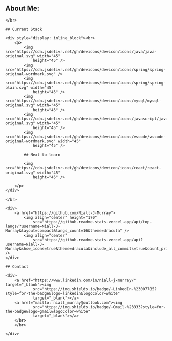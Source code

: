   ## About Me:

    </br>

    ## Current Stack

    <div style="display: inline_block"><br>
        <p>
            <img src="https://cdn.jsdelivr.net/gh/devicons/devicon/icons/java/java-original.svg" width="45"
                height="45" />
            <img src="https://cdn.jsdelivr.net/gh/devicons/devicon/icons/spring/spring-original-wordmark.svg" />
            <img src="https://cdn.jsdelivr.net/gh/devicons/devicon/icons/spring/spring-plain.svg" width="45"
                height="45" />
            <img src="https://cdn.jsdelivr.net/gh/devicons/devicon/icons/mysql/mysql-original.svg" width="45"
                height="45" />
            <img src="https://cdn.jsdelivr.net/gh/devicons/devicon/icons/javascript/javascript-original.svg" width="45"
                height="45" />
            <img src="https://cdn.jsdelivr.net/gh/devicons/devicon/icons/vscode/vscode-original-wordmark.svg" width="45"
                height="45" />

            ## Next to learn

            <img src="https://cdn.jsdelivr.net/gh/devicons/devicon/icons/react/react-original.svg" width="45"
                height="45" />

        </p>
    </div>

    </br>

    <div>
        <a href="https://github.com/Niall-J-Murray">
            <img align="center" height="170"
                src="https://github-readme-stats.vercel.app/api/top-langs/?username=Niall-J-Murray&layout=compact&langs_count=16&theme=dracula" />
            <img align="center"
                src="https://github-readme-stats.vercel.app/api?username=Niall-J-Murray&show_icons=true&theme=dracula&include_all_commits=true&count_private=true&hide=issues" />
    </div>

    ## Contact

    <div>
        <a href="https://www.linkedin.com/in/niall-j-murray/" target="_blank"><img
                src="https://img.shields.io/badge/-LinkedIn-%230077B5?style=for-the-badge&logo=linkedin&logoColor=white"
                target="_blank"></a>
        <a href="mailto: niall_murray@outlook.com"><img
                src="https://img.shields.io/badge/-Gmail-%23333?style=for-the-badge&logo=gmail&logoColor=white"
                target="_blank"></a>
        </br>
        </br>

    </div>
